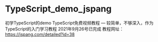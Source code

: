# TypeScript_demo_jspang
初学TypeScript的demo
TypeScript免费视频教程  —  较简单，不够深入，作为TypeScript的入门学习教程
2021年9月26号已完成 
教程网址：https://jspang.com/detailed?id=38
